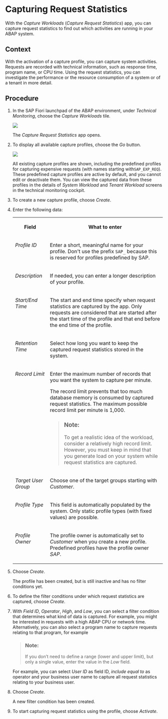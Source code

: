 <!-- loioe86943aee62d48a8ac26ec22710bd63d -->

# Capturing Request Statistics

With the *Capture Workloads* \(*Capture Request Statistics*\) app, you can capture request statistics to find out which activities are running in your ABAP system.



## Context

With the activation of a capture profile, you can capture system activities. Requests are recorded with technical information, such as response time, program name, or CPU time. Using the request statistics, you can investigate the performance or the resource consumption of a system or of a tenant in more detail.



## Procedure

1.  In the SAP Fiori launchpad of the ABAP environment, under *Technical Monitoring*, choose the *Capture Workloads* tile.

    ![](images/SAP_Fiori_Launchpad_Capture_Workload_c1dfdd7.png)

    The *Capture Request Statistics* app opens.

2.  To display all available capture profiles, choose the *Go* button.

    ![](images/Capture_Request_Statistics_Entry_Screen_54a4fb1.png)

    All existing capture profiles are shown, including the predefined profiles for capturing expensive requests \(with names starting with`SAP_EXP_REQ`\). These predefined capture profiles are active by default, and you cannot edit or deactivate them. You can view the captured data from these profiles in the details of *System Workload* and *Tenant Workload* screens in the technical monitoring cockpit.

3.  To create a new capture profile, choose *Create*.

4.  Enter the following data:


    <table>
    <tr>
    <th valign="top">

    Field


    
    </th>
    <th valign="top">

    What to enter


    
    </th>
    </tr>
    <tr>
    <td valign="top">

    *Profile ID*


    
    </td>
    <td valign="top">

    Enter a short, meaningful name for your profile. Don't use the prefix `SAP_` because this is reserved for profiles predefined by SAP.


    
    </td>
    </tr>
    <tr>
    <td valign="top">

    *Description*


    
    </td>
    <td valign="top">

    If needed, you can enter a longer description of your profile.


    
    </td>
    </tr>
    <tr>
    <td valign="top">

    *Start/End Time*


    
    </td>
    <td valign="top">

    The start and end time specify when request statistics are captured by the app. Only requests are considered that are started after the start time of the profile and that end before the end time of the profile.


    
    </td>
    </tr>
    <tr>
    <td valign="top">

    *Retention Time*


    
    </td>
    <td valign="top">

    Select how long you want to keep the captured request statistics stored in the system.


    
    </td>
    </tr>
    <tr>
    <td valign="top">

    *Record Limit*


    
    </td>
    <td valign="top">

    Enter the maximum number of records that you want the system to capture per minute.

    The record limit prevents that too much database memory is consumed by captured request statistics. The maximum possible record limit per minute is 1,000.

    > ### Note:  
    > To get a realistic idea of the workload, consider a relatively high record limit. However, you must keep in mind that you generate load on your system while request statistics are captured.


    
    </td>
    </tr>
    <tr>
    <td valign="top">

    *Target User Group*


    
    </td>
    <td valign="top">

    Choose one of the target groups starting with *Customer*.


    
    </td>
    </tr>
    <tr>
    <td valign="top">

    *Profile Type*


    
    </td>
    <td valign="top">

    This field is automatically populated by the system. Only static profile types \(with fixed values\) are possible.


    
    </td>
    </tr>
    <tr>
    <td valign="top">

    *Profile Owner*


    
    </td>
    <td valign="top">

    The profile owner is automatically set to *Customer* when you create a new profile. Predefined profiles have the profile owner *SAP*.


    
    </td>
    </tr>
    </table>
    
5.  Choose *Create*.

    The profile has been created, but is still inactive and has no filter conditions yet.

6.  To define the filter conditions under which request statistics are captured, choose *Create*.

7.  With *Field ID*, *Operator*, *High*, and *Low*, you can select a filter condition that determines what kind of data is captured. For example, you might be interested in requests with a high ABAP CPU or network time. Alternatively, you can also select a program name to capture requests relating to that program, for example

    > ### Note:  
    > If you don’t need to define a range \(lower and upper limit\), but only a single value, enter the value in the *Low* field.

    For example, you can select *User ID* as field ID, *include equal to* as operator and your business user name to capture all request statistics relating to your business user.

8.  Choose *Create*.

    A new filter condition has been created.

9.  To start capturing request statistics using the profile, choose *Activate*.


